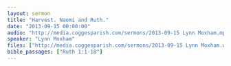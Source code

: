 ```yaml
---
layout: sermon
title: "Harvest. Naomi and Ruth."
date: "2013-09-15 00:00:00"
audio: "http://media.coggesparish.com/sermons/2013-09-15 Lynn Moxham.mp3"
speaker: "Lynn Moxham"
files: ["http://media.coggesparish.com/sermons/2013-09-15 Lynn Moxham.wmv"]
bible_passages: ["Ruth 1:1-18"]
---
```

